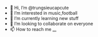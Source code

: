 - 👋 Hi, I’m @trungsieucapcute
- 👀 I’m interested in music,football
- 🌱 I’m currently learning new stuff
- 💞️ I’m looking to collaborate on everyone
- 📫 How to reach me [...](https://www.facebook.com/Support.NTT20/)

<!---
trungsieucapcute/trungsieucapcute is a ✨ special ✨ repository because its `README.md` (this file) appears on your GitHub profile.
You can click the Preview link to take a look at your changes.
--->
